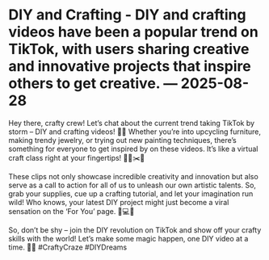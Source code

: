 # DIY and Crafting - DIY and crafting videos have been a popular trend on TikTok, with users sharing creative and innovative projects that inspire others to get creative. — 2025-08-28

Hey there, crafty crew! Let’s chat about the current trend taking TikTok by storm – DIY and crafting videos! 🎨💫 Whether you’re into upcycling furniture, making trendy jewelry, or trying out new painting techniques, there’s something for everyone to get inspired by on these videos. It’s like a virtual craft class right at your fingertips! 👩‍🎨✂️📱

These clips not only showcase incredible creativity and innovation but also serve as a call to action for all of us to unleash our own artistic talents. So, grab your supplies, cue up a crafting tutorial, and let your imagination run wild! Who knows, your latest DIY project might just become a viral sensation on the ‘For You’ page. 🌟💻✨

So, don’t be shy – join the DIY revolution on TikTok and show off your crafty skills with the world! Let’s make some magic happen, one DIY video at a time. 🌈💕 #CraftyCraze #DIYDreams